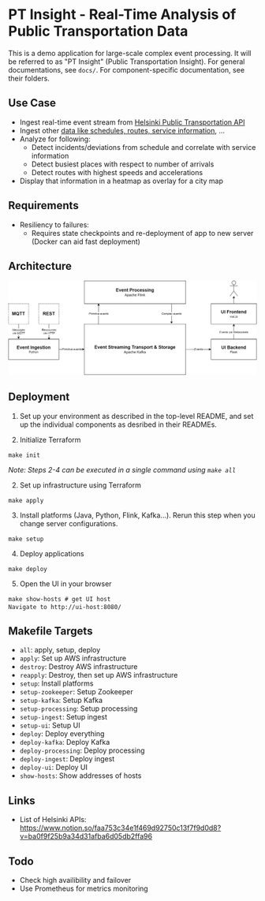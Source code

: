# PT Insight - Real-Time Analysis of Public Transportation Data

This is a demo application for large-scale complex event processing. It will be referred to as "PT Insight" (Public Transportation Insight).
For general documentations, see `docs/`. For component-specific documentation, see their folders.

## Use Case
* Ingest real-time event stream from [Helsinki Public Transportation API](https://digitransit.fi/en/developers/apis/4-realtime-api/)
* Ingest other [data like schedules, routes, service information](https://digitransit.fi/en/developers/apis/1-routing-api/), ...
* Analyze for following:
    * Detect incidents/deviations from schedule and correlate with service information
    * Detect busiest places with respect to number of arrivals
    * Detect routes with highest speeds and accelerations
* Display that information in a heatmap as overlay for a city map


## Requirements
* Resiliency to failures:
    * Requires state checkpoints and re-deployment of app to new server (Docker can aid fast deployment)


## Architecture

![Architecture](docs/images/architecture.png)


## Deployment

1. Set up your environment as described in the top-level README, and set up the individual components as desribed in their READMEs.

1. Initialize Terraform
```
make init
```

_Note: Steps 2-4 can be executed in a single command using `make all`_

2. Set up infrastructure using Terraform
```
make apply
```

3. Install platforms (Java, Python, Flink, Kafka...). Rerun this step when you change server configurations.
```
make setup
```

4. Deploy applications
```
make deploy
```

5. Open the UI in your browser
```
make show-hosts # get UI host
Navigate to http://ui-host:8080/
```


## Makefile Targets

* `all`: apply, setup, deploy
* `apply`: Set up AWS infrastructure
* `destroy`: Destroy AWS infrastructure
* `reapply`: Destroy, then set up AWS infrastructure
* `setup`: Install platforms
* `setup-zookeeper`: Setup Zookeeper
* `setup-kafka`: Setup Kafka
* `setup-processing`: Setup processing
* `setup-ingest`: Setup ingest
* `setup-ui`: Setup UI
* `deploy`: Deploy everything
* `deploy-kafka`: Deploy Kafka
* `deploy-processing`: Deploy processing
* `deploy-ingest`: Deploy ingest
* `deploy-ui`: Deploy UI
* `show-hosts`: Show addresses of hosts

## Links
* List of Helsinki APIs: https://www.notion.so/faa753c34e1f469d92750c13f7f9d0d8?v=ba0f9f25b9a34d31afba6d05db2ffa96

## Todo
* Check high availibility and failover
* Use Prometheus for metrics monitoring
